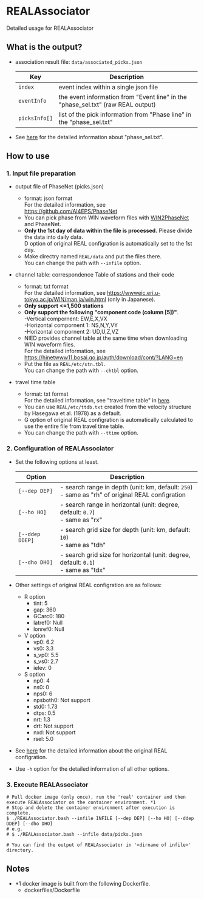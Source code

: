 # REALAssociator
Detailed usage for REALAssociator

## What is the output?
* association result file: `data/associated_picks.json`

  | Key | Description |
  | --- | --- |
  | `index` | event index within a single json file |
  | `eventInfo` | the event information from "Event line" in the "phase_sel.txt" (raw REAL output) |
  | `picksInfo[]` | list of the pick information from "Phase line" in the "phase_sel.txt" |

* See [here](../org/REAL_userguide_July2021.pdf) for the detailed information about "phase_sel.txt".

## How to use
### 1. Input file preparation
* output file of PhaseNet (picks.json)
  * format: json format <br>
    For the detailed information, see https://github.com/AI4EPS/PhaseNet
  * You can pick phase from WIN waveform files with [WIN2PhaseNet](https://github.com/rintr-suzuki/WIN2PhaseNet) and PhaseNet.
  * **Only the 1st day of data within the file is processed.** Please divide the data into daily data. <br>
    D option of original REAL configration is automatically set to the 1st day.
  * Make directry named `REAL/data` and put the files there. <br>
    You can change the path with `--infile` option.

* channel table: correspondence Table of stations and their code
  * format: txt format <br>
    For the detailed information, see https://wwweic.eri.u-tokyo.ac.jp/WIN/man.ja/win.html (only in Japanese).
  * **Only support <=1,500 stations**
  * **Only support the following "component code (column [5])"**. <br>
    -Vertical compornent: EW,E,X,VX <br>
    -Horizontal compornent 1: NS,N,Y,VY <br>
    -Horizontal compornent 2: UD,U,Z,VZ
  * NIED provides channel table at the same time when downloading WIN waveform files. <br>
    For the detailed information, see https://hinetwww11.bosai.go.jp/auth/download/cont/?LANG=en
  * Put the file as `REAL/etc/stn.tbl`. <br>
    You can change the path with `--chtbl` option.

* travel time table
  * format: txt format <br>
    For the detailed information, see "traveltime table" in [here](../org/REAL_userguide_July2021.pdf).
  * You can use `REAL/etc/ttdb.txt` created from the velocity structure by Hasegawa et al. (1978) as a default.
  * G option of original REAL configration is automatically calculated to use the entire file from travel time table.
  * You can change the path with `--ttime` option.

### 2. Configuration of REALAssociator
* Set the following options at least.

  | Option | Description |
  | --- | --- |
  | `[--dep DEP]` | - search range in depth (unit: km, default: `250`) <br> - same as "rh" of original REAL configration |
  | `[--ho HO]` | - search range in horizontal (unit: degree, default: `0.7`) <br> - same as "rx" |
  | `[--ddep DDEP]` | - search grid size for depth (unit: km, default: `10`) <br> - same as "tdh" | 
  | `[--dho DHO]` | - search grid size for horizontal (unit: degree, default: `0.1`) <br> - same as "tdx" |

* Other settings of original REAL configration are as follows:
  * R option
    * tint: 5
    * gap: 360
    * GCarc0: 180
    * latref0: Null
    * lonref0: Null
  * V option
    * vp0: 6.2
    * vs0: 3.3
    * s_vp0: 5.5
    * s_vs0: 2.7
    * ielev: 0
  * S option
    * np0: 4
    * ns0: 0
    * nps0: 6
    * npsboth0: Not support
    * std0: 1.73
    * dtps: 0.5
    * nrt: 1.3
    * drt: Not support
    * nxd: Not support
    * rsel: 5.0

* See [here](../org/REAL_userguide_July2021.pdf) for the detailed information about the original REAL configration.

* Use `-h` option for the detailed information of all other options.

### 3. Execute REALAssociator
```
# Pull docker image (only once), run the 'real' container and then execute REALAssociator on the container environment. *1
# Stop and delete the container environment after execution is complete.
$ ./REALAssociator.bash --infile INFILE [--dep DEP] [--ho HO] [--ddep DDEP] [--dho DHO]
# e.g. 
# $ ./REALAssociator.bash --infile data/picks.json

# You can find the output of REALAssociator in '<dirname of infile>' directory.
```

## Notes
* *1 docker image is built from the following Dockerfile.
    * dockerfiles/Dockerfile